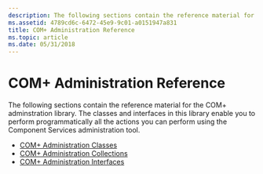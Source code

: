 ```yaml
---
description: The following sections contain the reference material for the COM+ adminstration library. The classes and interfaces in this library enable you to perform programmatically all the actions you can perform using the Component Services administration tool.
ms.assetid: 4789cd6c-6472-45e9-9c01-a0151947a831
title: COM+ Administration Reference
ms.topic: article
ms.date: 05/31/2018
---
```


# COM+ Administration Reference

The following sections contain the reference material for the COM+ adminstration library. The classes and interfaces in this library enable you to perform programmatically all the actions you can perform using the Component Services administration tool.

-   [COM+ Administration Classes](com--administration-classes.md)
-   [COM+ Administration Collections](com--administration-collections.md)
-   [COM+ Administration Interfaces](com--administration-interfaces.md)

 

 



